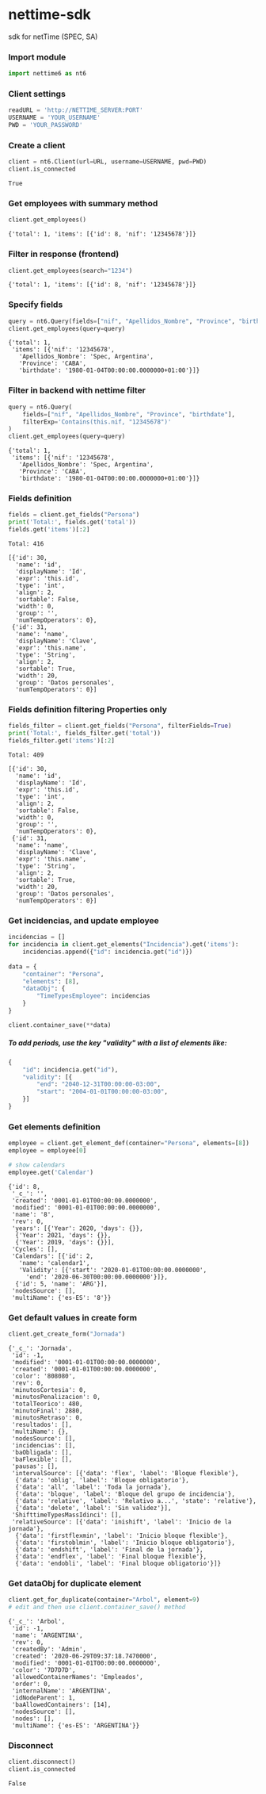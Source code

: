 # nettime-sdk
sdk for netTime (SPEC, SA)


### Import module

```python
import nettime6 as nt6
```


### Client settings

```python
readURL = 'http://NETTIME_SERVER:PORT'
USERNAME = 'YOUR_USERNAME'
PWD = 'YOUR_PASSWORD'
```

### Create a client

```python
client = nt6.Client(url=URL, username=USERNAME, pwd=PWD)
client.is_connected
```

    True


### Get employees with summary method

```python
client.get_employees()
```

    {'total': 1, 'items': [{'id': 8, 'nif': '12345678'}]}


### Filter in response (frontend)

```python
client.get_employees(search="1234")
```

    {'total': 1, 'items': [{'id': 8, 'nif': '12345678'}]}


### Specify fields

```python
query = nt6.Query(fields=["nif", "Apellidos_Nombre", "Province", "birthdate"])
client.get_employees(query=query)
```

    {'total': 1,
     'items': [{'nif': '12345678',
       'Apellidos_Nombre': 'Spec, Argentina',
       'Province': 'CABA',
       'birthdate': '1980-01-04T00:00:00.0000000+01:00'}]}


### Filter in backend with nettime filter

```python
query = nt6.Query(
    fields=["nif", "Apellidos_Nombre", "Province", "birthdate"],
    filterExp='Contains(this.nif, "12345678")'
)
client.get_employees(query=query)
```

    {'total': 1,
     'items': [{'nif': '12345678',
       'Apellidos_Nombre': 'Spec, Argentina',
       'Province': 'CABA',
       'birthdate': '1980-01-04T00:00:00.0000000+01:00'}]}


### Fields definition

```python
fields = client.get_fields("Persona")
print('Total:', fields.get('total'))
fields.get('items')[:2]
```

    Total: 416

    [{'id': 30,
      'name': 'id',
      'displayName': 'Id',
      'expr': 'this.id',
      'type': 'int',
      'align': 2,
      'sortable': False,
      'width': 0,
      'group': '',
      'numTempOperators': 0},
     {'id': 31,
      'name': 'name',
      'displayName': 'Clave',
      'expr': 'this.name',
      'type': 'String',
      'align': 2,
      'sortable': True,
      'width': 20,
      'group': 'Datos personales',
      'numTempOperators': 0}]


### Fields definition filtering Properties only

```python
fields_filter = client.get_fields("Persona", filterFields=True)
print('Total:', fields_filter.get('total'))
fields_filter.get('items')[:2]
```
    Total: 409

    [{'id': 30,
      'name': 'id',
      'displayName': 'Id',
      'expr': 'this.id',
      'type': 'int',
      'align': 2,
      'sortable': False,
      'width': 0,
      'group': '',
      'numTempOperators': 0},
     {'id': 31,
      'name': 'name',
      'displayName': 'Clave',
      'expr': 'this.name',
      'type': 'String',
      'align': 2,
      'sortable': True,
      'width': 20,
      'group': 'Datos personales',
      'numTempOperators': 0}]


### Get incidencias, and update employee

```python
incidencias = []
for incidencia in client.get_elements("Incidencia").get('items'):
    incidencias.append({"id": incidencia.get("id")})
    
data = {
    "container": "Persona",
    "elements": [8],
    "dataObj": {
        "TimeTypesEmployee": incidencias
    }
}

client.container_save(**data)
```

##### To add periods, use the key "validity" with a list of elements like:

```python
{
    "id": incidencia.get("id"),
    "validity": [{
        "end": "2040-12-31T00:00:00-03:00",
        "start": "2004-01-01T00:00:00-03:00",
    }]
}
```


### Get elements definition

```python
employee = client.get_element_def(container="Persona", elements=[8])
employee = employee[0]

# show calendars
employee.get('Calendar')
```

    {'id': 8,
     '_c_': '',
     'created': '0001-01-01T00:00:00.0000000',
     'modified': '0001-01-01T00:00:00.0000000',
     'name': '8',
     'rev': 0,
     'years': [{'Year': 2020, 'days': {}},
      {'Year': 2021, 'days': {}},
      {'Year': 2019, 'days': {}}],
     'Cycles': [],
     'Calendars': [{'id': 2,
       'name': 'calendar1',
       'Validity': [{'start': '2020-01-01T00:00:00.0000000',
         'end': '2020-06-30T00:00:00.0000000'}]},
      {'id': 5, 'name': 'ARG'}],
     'nodesSource': [],
     'multiName': {'es-ES': '8'}}


### Get default values in create form

```python
client.get_create_form("Jornada")
```

    {'_c_': 'Jornada',
     'id': -1,
     'modified': '0001-01-01T00:00:00.0000000',
     'created': '0001-01-01T00:00:00.0000000',
     'color': '808080',
     'rev': 0,
     'minutosCortesia': 0,
     'minutosPenalizacion': 0,
     'totalTeorico': 480,
     'minutoFinal': 2880,
     'minutosRetraso': 0,
     'resultados': [],
     'multiName': {},
     'nodesSource': [],
     'incidencias': [],
     'baObligada': [],
     'baFlexible': [],
     'pausas': [],
     'intervalSource': [{'data': 'flex', 'label': 'Bloque flexible'},
      {'data': 'oblig', 'label': 'Bloque obligatorio'},
      {'data': 'all', 'label': 'Toda la jornada'},
      {'data': 'bloque', 'label': 'Bloque del grupo de incidencia'},
      {'data': 'relative', 'label': 'Relativo a...', 'state': 'relative'},
      {'data': 'delete', 'label': 'Sin validez'}],
     'ShifttimeTypesMassIdinci': [],
     'relativeSource': [{'data': 'inishift', 'label': 'Inicio de la jornada'},
      {'data': 'firstflexmin', 'label': 'Inicio bloque flexible'},
      {'data': 'firstoblmin', 'label': 'Inicio bloque obligatorio'},
      {'data': 'endshift', 'label': 'Final de la jornada'},
      {'data': 'endflex', 'label': 'Final bloque flexible'},
      {'data': 'endobli', 'label': 'Final bloque obligatorio'}]}


### Get dataObj for duplicate element

```python
client.get_for_duplicate(container="Arbol", element=9)
# edit and then use client.container_save() method
```

    {'_c_': 'Arbol',
     'id': -1,
     'name': 'ARGENTINA',
     'rev': 0,
     'createdBy': 'Admin',
     'created': '2020-06-29T09:37:18.7470000',
     'modified': '0001-01-01T00:00:00.0000000',
     'color': '7D7D7D',
     'allowedContainerNames': 'Empleados',
     'order': 0,
     'internalName': 'ARGENTINA',
     'idNodeParent': 1,
     'baAllowedContainers': [14],
     'nodesSource': [],
     'nodes': [],
     'multiName': {'es-ES': 'ARGENTINA'}}


### Disconnect

```python
client.disconnect()
client.is_connected
```

    False